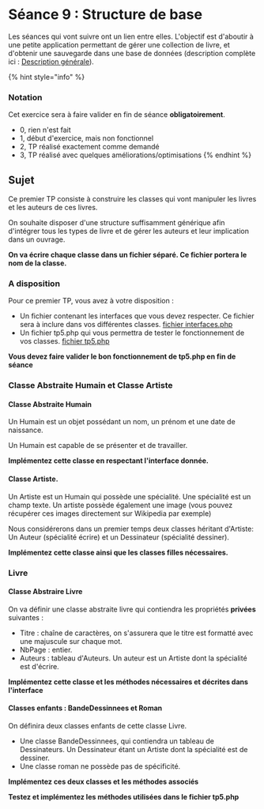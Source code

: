 # Séance 9 : Structure de base

Les séances qui vont suivre ont un lien entre elles. L'objectif est d'aboutir à une petite application permettant de gérer une collection de livre, et d'obtenir une sauvegarde dans une base de données \(description complète ici : [Description générale](description-generale.md)\).

{% hint style="info" %}
### Notation

Cet exercice sera à faire valider en fin de séance **obligatoirement**.

* 0, rien n'est fait
* 1, début d'exercice, mais non fonctionnel
* 2, TP réalisé exactement comme demandé
* 3, TP réalisé avec quelques améliorations/optimisations
{% endhint %}

## Sujet

Ce premier TP consiste à construire les classes qui vont manipuler les livres et les auteurs de ces livres.

On souhaite disposer d'une structure suffisamment générique afin d'intégrer tous les types de livre et de gérer les auteurs et leur implication dans un ouvrage.

**On va écrire chaque classe dans un fichier séparé. Ce fichier portera le nom de la classe.**

### A disposition

Pour ce premier TP, vous avez à votre disposition :

* Un fichier contenant les interfaces que vous devez respecter. Ce fichier sera à inclure dans vos différentes classes. [fichier interfaces.php](interfaces.php)
* Un fichier tp5.php qui vous permettra de tester le fonctionnement de vos classes. [fichier tp5.php](tp5.php)

**Vous devez faire valider le bon fonctionnement de tp5.php en fin de séance**

### Classe Abstraite Humain et Classe Artiste

#### Classe Abstraite Humain

Un Humain est un objet possédant un nom, un prénom et une date de naissance.

Un Humain est capable de se présenter et de travailler.

**Implémentez cette classe en respectant l'interface donnée.**

#### Classe Artiste.

Un Artiste est un Humain qui possède une spécialité. Une spécialité est un champ texte. Un artiste possède également une image \(vous pouvez récupérer ces images directement sur Wikipedia par exemple\)

Nous considérerons dans un premier temps deux classes héritant d'Artiste: Un Auteur \(spécialité écrire\) et un Dessinateur \(spécialité dessiner\).

**Implémentez cette classe ainsi que les classes filles nécessaires.**

### Livre

#### Classe Abstraire Livre

On va définir une classe abstraite livre qui contiendra les propriétés **privées** suivantes :

* Titre : chaîne de caractères, on s'assurera que le titre est formatté avec une majuscule sur chaque mot.
* NbPage : entier.
* Auteurs : tableau d'Auteurs. Un auteur est un Artiste dont la spécialité est d'écrire.

**Implémentez cette classe et les méthodes nécessaires et décrites dans l'interface**

#### Classes enfants : BandeDessinnees et Roman

On définira deux classes enfants de cette classe Livre.

* Une classe BandeDessinnees, qui contiendra un tableau de Dessinateurs. Un Dessinateur étant un Artiste dont la spécialité est de dessiner.
* Une classe roman ne possède pas de spécificité.

**Implémentez ces deux classes et les méthodes associés**

**Testez et implémentez les méthodes utilisées dans le fichier tp5.php**

